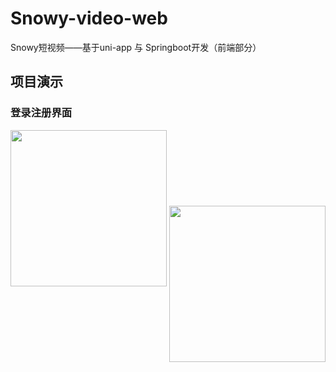 # Snowy-video-web
Snowy短视频——基于uni-app 与 Springboot开发（前端部分）

## 项目演示
### 登录注册界面
<img src="https://github.com/LIsemd/Snowy-video-web/blob/master/unpackage/images/1.png" width="250" align=left/>
<img src="https://github.com/LIsemd/Snowy-video-web/blob/master/unpackage/images/2.png" width="250" align=center />


